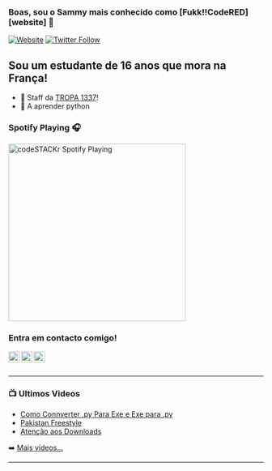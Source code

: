 ### Boas, sou o Sammy mais conhecido como [Fukk!!CodeRED][website] 👋

[![Website](https://img.shields.io/website?label=codeSTACKr.com&style=for-the-badge&url=https%3A%2F%2Fcodestackr.com)](https://codestackr.com)
[![Twitter Follow](https://img.shields.io/twitter/follow/codeSTACKr?color=1DA1F2&logo=twitter&style=for-the-badge)](https://twitter.com/intent/follow?original_referer=https%3A%2F%2Fgithub.com%2FcodeSTACKr&screen_name=codeSTACKr)

## Sou um estudante de 16 anos que mora na França!

- 🔭 Staff da [TROPA 1337][1337]!
- 🌱 A aprender python

### Spotify Playing 🎧

[<img src="https://now-playing-codestackr.vercel.app/api/spotify-playing" alt="codeSTACKr Spotify Playing" width="350" />](https://open.spotify.com/user/swyqyimdc12jajde4vpwd2x1b)

### Entra em contacto comigo!

[<img align="left" alt="codeSTACKr.com" width="22px" src="https://cdn.jsdelivr.net/npm/simple-icons@v3/icons/discord.svg" />][1337]
[<img align="left" alt="codeSTACKr | YouTube" width="22px" src="https://cdn.jsdelivr.net/npm/simple-icons@v3/icons/youtube.svg" />][youtube]
[<img align="left" alt="codeSTACKr | Instagram" width="22px" src="https://cdn.jsdelivr.net/npm/simple-icons@v3/icons/instagram.svg" />][instagram]


<br />
<br />

---

### 📺 Ultimos Videos

<!-- YOUTUBE:START -->
- [Como Connverter .py Para Exe e Exe para .py](https://www.youtube.com/watch?v=xCgOfZrfc3g)
- [Pakistan Freestyle](https://www.youtube.com/watch?v=4ETu3Fj06SU)
- [Atenção aos Downloads](https://www.youtube.com/watch?v=ny3x1hOtPkg)
<!-- YOUTUBE:END -->

➡️ [Mais vídeos...](https://www.youtube.com/channel/UCfB-27k_7u0lO2mLaXWpgaA/videos)

---

[1337]: https://discord.gg/jejV5cTJmd
[youtube]: https://youtube.com/codeSTACKr
[instagram]: https://instagram.com/fukkcodered1337
